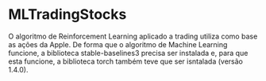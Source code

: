 # MLTradingStocks

O algoritmo de Reinforcement Learning aplicado a trading utiliza como base as ações da Apple. De forma que o algoritmo de Machine Learning funcione, a biblioteca stable-baselines3 precisa ser instalada e, para que esta funcione, a biblioteca torch também teve que ser isntalada (versão 1.4.0).


